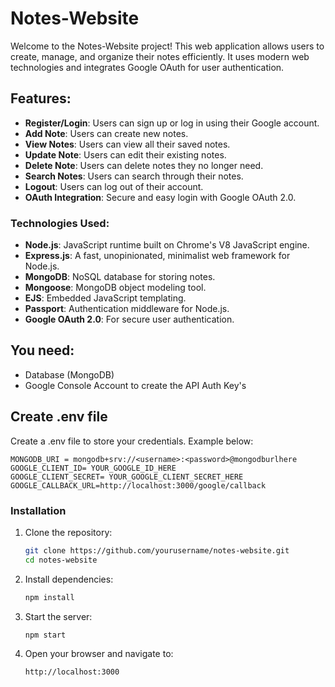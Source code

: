 # Notes-Website

Welcome to the Notes-Website project! This web application allows users to create, manage, and organize their notes efficiently. It uses modern web technologies and integrates Google OAuth for user authentication.

## Features:

- **Register/Login**: Users can sign up or log in using their Google account.
- **Add Note**: Users can create new notes.
- **View Notes**: Users can view all their saved notes.
- **Update Note**: Users can edit their existing notes.
- **Delete Note**: Users can delete notes they no longer need.
- **Search Notes**: Users can search through their notes.
- **Logout**: Users can log out of their account.
- **OAuth Integration**: Secure and easy login with Google OAuth 2.0.

### Technologies Used:

- **Node.js**: JavaScript runtime built on Chrome's V8 JavaScript engine.
- **Express.js**: A fast, unopinionated, minimalist web framework for Node.js.
- **MongoDB**: NoSQL database for storing notes.
- **Mongoose**: MongoDB object modeling tool.
- **EJS**: Embedded JavaScript templating.
- **Passport**: Authentication middleware for Node.js.
- **Google OAuth 2.0**: For secure user authentication.

## You need:

- Database (MongoDB)
- Google Console Account to create the API Auth Key's

## Create .env file

Create a .env file to store your credentials. Example below:

```
MONGODB_URI = mongodb+srv://<username>:<password>@mongodburlhere
GOOGLE_CLIENT_ID= YOUR_GOOGLE_ID_HERE
GOOGLE_CLIENT_SECRET= YOUR_GOOGLE_CLIENT_SECRET_HERE
GOOGLE_CALLBACK_URL=http://localhost:3000/google/callback
```

### Installation

1. Clone the repository:
    ```bash
    git clone https://github.com/yourusername/notes-website.git
    cd notes-website
    ```

2. Install dependencies:
    ```bash
    npm install
    ```

3. Start the server:
    ```bash
    npm start
    ```

4. Open your browser and navigate to:
    ```
    http://localhost:3000
    ```
